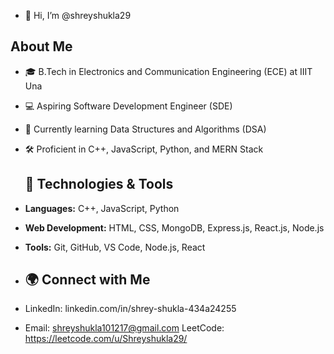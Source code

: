 - 👋 Hi, I’m @shreyshukla29
  
## About Me
- 🎓 B.Tech in Electronics and Communication Engineering (ECE) at IIIT Una
- 💻 Aspiring Software Development Engineer (SDE)
- 🌱 Currently learning Data Structures and Algorithms (DSA)
- 🛠️ Proficient in C++, JavaScript, Python, and MERN Stack

  ## 🔧 Technologies & Tools
- **Languages:** C++, JavaScript, Python
- **Web Development:** HTML, CSS, MongoDB, Express.js, React.js, Node.js
- **Tools:** Git, GitHub, VS Code, Node.js, React

- ## 🌍 Connect with Me
- LinkedIn: linkedin.com/in/shrey-shukla-434a24255
- Email: shreyshukla101217@gmail.com
 LeetCode: https://leetcode.com/u/Shreyshukla29/
<!---
shreyshukla29/shreyshukla29 is a ✨ special ✨ repository because its `README.md` (this file) appears on your GitHub profile.
You can click the Preview link to take a look at your changes.
--->
